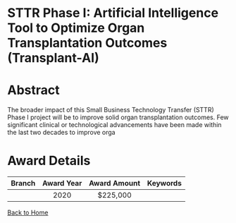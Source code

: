 
STTR Phase I: Artificial Intelligence Tool to Optimize Organ Transplantation Outcomes (Transplant-AI)
=====================================================================================================

# Abstract


The broader impact of this Small Business Technology Transfer (STTR) Phase I project will be to improve solid organ transplantation outcomes. Few significant clinical or technological advancements have been made within the last two decades to improve orga  

# Award Details

|Branch|Award Year|Award Amount|Keywords|
| :---: | :---: | :---: | :---: |
||2020|$225,000||
  
  


[Back to Home](https://github.com/chrischow/dod_sbir_awards/Reports/JT/#622)